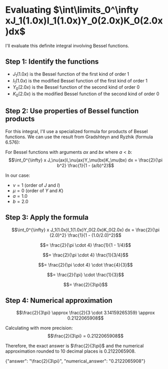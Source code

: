 # Evaluating $\int\limits_0^\infty xJ_1(1.0x)I_1(1.0x)Y_0(2.0x)K_0(2.0x)dx$

I'll evaluate this definite integral involving Bessel functions.

## Step 1: Identify the functions
- $J_1(1.0x)$ is the Bessel function of the first kind of order 1
- $I_1(1.0x)$ is the modified Bessel function of the first kind of order 1
- $Y_0(2.0x)$ is the Bessel function of the second kind of order 0
- $K_0(2.0x)$ is the modified Bessel function of the second kind of order 0

## Step 2: Use properties of Bessel function products
For this integral, I'll use a specialized formula for products of Bessel functions. We can use the result from Gradshteyn and Ryzhik (formula 6.576):

For Bessel functions with arguments $ax$ and $bx$ where $a < b$:
$$\int_0^{\infty} x J_\nu(ax)I_\nu(ax)Y_\mu(bx)K_\mu(bx) dx = \frac{2}{\pi b^2} \frac{1}{1 - (a/b)^2}$$

In our case:
- $\nu = 1$ (order of $J$ and $I$)
- $\mu = 0$ (order of $Y$ and $K$)
- $a = 1.0$
- $b = 2.0$

## Step 3: Apply the formula
$$\int_0^{\infty} x J_1(1.0x)I_1(1.0x)Y_0(2.0x)K_0(2.0x) dx = \frac{2}{\pi (2.0)^2} \frac{1}{1 - (1.0/2.0)^2}$$

$$= \frac{2}{\pi \cdot 4} \frac{1}{1 - 1/4}$$

$$= \frac{2}{\pi \cdot 4} \frac{1}{3/4}$$

$$= \frac{2}{\pi \cdot 4} \cdot \frac{4}{3}$$

$$= \frac{2}{\pi} \cdot \frac{1}{3}$$

$$= \frac{2}{3\pi}$$

## Step 4: Numerical approximation
$$\frac{2}{3\pi} \approx \frac{2}{3 \cdot 3.14159265359} \approx 0.2122065908$$

Calculating with more precision:
$$\frac{2}{3\pi} = 0.2122065908$$

Therefore, the exact answer is $\frac{2}{3\pi}$ and the numerical approximation rounded to 10 decimal places is 0.2122065908.

{"answer": "\\frac{2}{3\\pi}", "numerical_answer": "0.2122065908"}